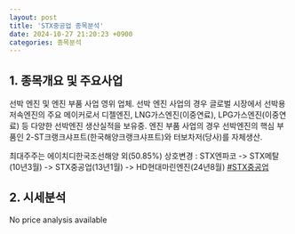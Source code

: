 ```yaml
---
layout: post
title: 'STX중공업 종목분석'
date: 2024-10-27 21:20:23 +0900
categories: 종목분석
---
```


## 1. 종목개요 및 주요사업

선박 엔진 및 엔진 부품 사업 영위 업체. 선박 엔진 사업의 경우 글로벌 시장에서 선박용 저속엔진의 주요 메이커로서 디젤엔진, LNG가스엔진(이중연료), LPG가스엔진(이중연료) 등 다양한 선박엔진 생산실적을 보유중. 엔진 부품 사업의 경우 선박엔진의 핵심 부품인 2-ST크랭크샤프트(한국해양크랭크샤프트)와 터보차저(당사)를 자체생산.

최대주주는 에이치디한국조선해양 외(50.85%) 상호변경 : STX엔파코 -> STX메탈(10년3월) -> STX중공업(13년1월) -> HD현대마린엔진(24년8월)
[#STX중공업](#)

## 2. 시세분석

No price analysis available
